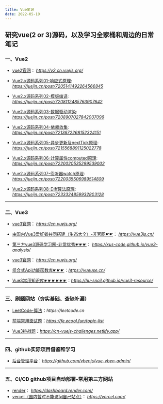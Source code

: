 ```yaml
---
title: Vue笔记
date: 2022-05-10
---
```


## 研究vue(2 or 3)源码，以及学习全家桶和周边的日常笔记

### 一、**Vue2**
* [vue2官网](https://v2.cn.vuejs.org/)： _https://v2.cn.vuejs.org/_

* [Vue2.x源码系列01-响应式原理](https://juejin.cn/post/7205141492264566845):  _https://juejin.cn/post/7205141492264566845_
* [Vue2.x源码系列02-模版编译](https://juejin.cn/post/7208112485763907642): _https://juejin.cn/post/7208112485763907642_
* [Vue2.x源码系列03-数据驱动渲染](https://juejin.cn/post/7208907027842007096): _https://juejin.cn/post/7208907027842007096_
* [Vue2.x源码系列04-依赖收集](https://juejin.cn/post/7213672268152324151): _https://juejin.cn/post/7213672268152324151_
* [Vue2.x源码系列05-异步更新及nextTick原理](https://juejin.cn/post/7215568891125022778): _https://juejin.cn/post/7215568891125022778_
* [Vue2.x源码系列06-计算属性computed原理](https://juejin.cn/post/7220020535299539002): _https://juejin.cn/post/7220020535299539002_
* [Vue2.x源码系列07-侦听器watch原理](https://juejin.cn/post/7220035506989514809): _https://juejin.cn/post/7220035506989514809_
* [Vue2.x源码系列08-Diff算法原理](https://juejin.cn/post/7233324859932803128): _https://juejin.cn/post/7233324859932803128_
---
### 二、**Vue3**

* [vue3官网](https://cn.vuejs.org/)： _https://cn.vuejs.org/_
* [由国内Vue3爱好者共同搭建（生态大全）-非官网☛☛](https://vue3js.cn/)： _https://vue3js.cn/_
* [第三方vue3源码学习网-非常优秀☛☛☛](https://xus-code.github.io/vue3-analysis/)： _https://xus-code.github.io/vue3-analysis/_
* [vue3官网](https://cn.vuejs.org/)： _https://cn.vuejs.org/_

* [组合式Api功能函数库☛☛☛](https://vueuse.cn/)：_https://vueuse.cn/_
* [Vue3常用知识库☛☛☛☛☛☛](https://hu-snail.github.io/vue3-resource/)：_https://hu-snail.github.io/vue3-resource/_
---
### 三、刷题网站（夯实基础、查缺补漏）

* [LeetCode-算法](https://leetcode.cn)：_https://leetcode.cn_

* [前端常用面试题](https://fe.ecool.fun/topic-list)：_https://fe.ecool.fun/topic-list_
* [Vue3挑战题](https://cn-vuejs-challenges.netlify.app/)：_https://cn-vuejs-challenges.netlify.app/_
---
### 四、github实际项目借鉴和学习

* [后台管理平台](https://github.com/vbenjs/vue-vben-admin/)：_https://github.com/vbenjs/vue-vben-admin/_

---
### 五、CI/CD github项目自动部署-常用第三方网站

* [render](https://dashboard.render.com/)： _https://dashboard.render.com/_
* [vercel（国内暂时不能访问自己站点）](https://vercel.com/)： _https://vercel.com/_